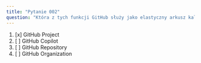 ```yaml
---
title: "Pytanie 002"
question: "Która z tych funkcji GitHub służy jako elastyczny arkusz kalkulacyjny, tablica zadań i mapa drogowa, integrujący się z problemami i pull requestami na GitHub, aby efektywnie planować i śledzić pracę?"
---
```



1. [x] GitHub Project
1. [ ] GitHub Copilot
1. [ ] GitHub Repository
1. [ ] GitHub Organization
